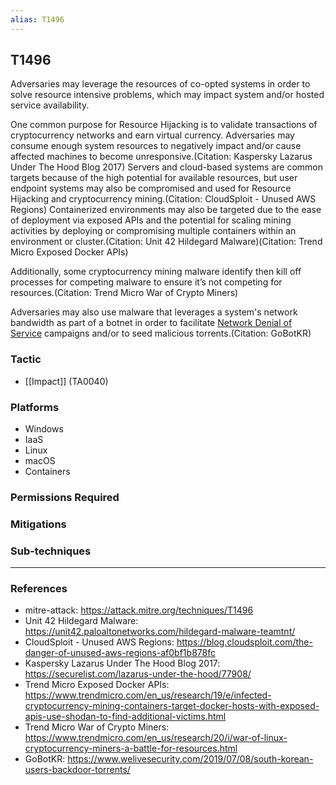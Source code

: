 ```yaml
---
alias: T1496
---
```


## T1496

Adversaries may leverage the resources of co-opted systems in order to solve resource intensive problems, which may impact system and/or hosted service availability. 

One common purpose for Resource Hijacking is to validate transactions of cryptocurrency networks and earn virtual currency. Adversaries may consume enough system resources to negatively impact and/or cause affected machines to become unresponsive.(Citation: Kaspersky Lazarus Under The Hood Blog 2017) Servers and cloud-based systems are common targets because of the high potential for available resources, but user endpoint systems may also be compromised and used for Resource Hijacking and cryptocurrency mining.(Citation: CloudSploit - Unused AWS Regions) Containerized environments may also be targeted due to the ease of deployment via exposed APIs and the potential for scaling mining activities by deploying or compromising multiple containers within an environment or cluster.(Citation: Unit 42 Hildegard Malware)(Citation: Trend Micro Exposed Docker APIs)

Additionally, some cryptocurrency mining malware identify then kill off processes for competing malware to ensure it’s not competing for resources.(Citation: Trend Micro War of Crypto Miners)

Adversaries may also use malware that leverages a system's network bandwidth as part of a botnet in order to facilitate [Network Denial of Service](https://attack.mitre.org/techniques/T1498) campaigns and/or to seed malicious torrents.(Citation: GoBotKR)


### Tactic
- [[Impact]] (TA0040)

### Platforms
- Windows
- IaaS
- Linux
- macOS
- Containers

### Permissions Required

### Mitigations

### Sub-techniques


---
### References

- mitre-attack: https://attack.mitre.org/techniques/T1496
- Unit 42 Hildegard Malware: https://unit42.paloaltonetworks.com/hildegard-malware-teamtnt/
- CloudSploit - Unused AWS Regions: https://blog.cloudsploit.com/the-danger-of-unused-aws-regions-af0bf1b878fc
- Kaspersky Lazarus Under The Hood Blog 2017: https://securelist.com/lazarus-under-the-hood/77908/
- Trend Micro Exposed Docker APIs: https://www.trendmicro.com/en_us/research/19/e/infected-cryptocurrency-mining-containers-target-docker-hosts-with-exposed-apis-use-shodan-to-find-additional-victims.html
- Trend Micro War of Crypto Miners: https://www.trendmicro.com/en_us/research/20/i/war-of-linux-cryptocurrency-miners-a-battle-for-resources.html
- GoBotKR: https://www.welivesecurity.com/2019/07/08/south-korean-users-backdoor-torrents/

